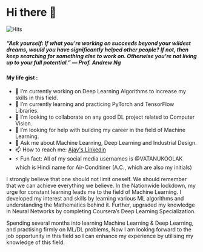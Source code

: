# Hi there 👋

![Hits](https://hitcounter.pythonanywhere.com/count/tag.svg?url=https%3A%2F%2Fgithub.com%2Fajaychouhan-nitbhopal)

##### “Ask yourself: If what you're working on succeeds beyond your wildest dreams, would you have significantly helped other people? If not, then keep searching for something else to work on. Otherwise you're not living up to your full potential.” ― Prof. Andrew Ng
<!--
**ajaychouhan-nitbhopal/ajaychouhan-nitbhopal** is a ✨ _special_ ✨ repository because its `README.md` (this file) appears on your GitHub profile.
-->
#### My life gist :
- 🔭 I’m currently working on Deep Learning Algorithms to increase my skills in this field.
- 🌱 I’m currently learning and practicing PyTorch and TensorFlow Libraries.
- 👯 I’m looking to collaborate on any good DL project related to Computer Vision.
- 🤔 I’m looking for help with building my career in the field of Machine Learning.
- 💬 Ask me about Machine Learning, Deep Learning and Industrial Design.
- 📫 How to reach me: [Ajay's Linkedin](https://www.linkedin.com/in/ajay-chouhan-22594a170/)
- ⚡ Fun fact: All of my social media usernames is @VATANUKOOLAK which is Hindi name for Air-Conditiner (A.C., which are also my initials)

I strongly believe that one should not limit oneself. We should remember that we can achieve everything we believe. In the Nationwide lockdown, my urge for constant learning leads me to the field of Machine Learning. I developed my interest and skills by learning various ML algorithms and understanding the Mathematics behind it. Further, upgraded my knowledge in Neural Networks by completing Coursera’s Deep Learning Specialization.

Spending several months into learning Machine Learning & Deep Learning, and practising firmly on ML/DL problems, Now I am looking forward to the job opportunity in this field so I can enhance my experience by utilising my knowledge of this field. 
